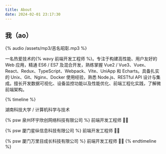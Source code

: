 ```yaml
---
title: About
date: 2024-02-01 23:17:30
---
```

## 我（ao）

{% audio /assets/mp3/恶名昭彰.mp3 %}

一名热爱技术的{% wavy 前端开发工程师 %}。专注于构建高性能、用户友好的 Web 应用，精通 ES6 / ES7 及混合开发，熟练掌握 Vue2 / Vue3、Vuex、React、Redux、TypeScript、Webpack、Vite、UniApp 和 Echarts。具备扎实的 Unix、Git、Nginx、Docker 使用经验，熟悉 Node.js、RESTful API 设计与集成。擅长开发数据可视化、设备监控功能以及性能优化、前端工程化实践，了解微前端架构。

{% timeline %}
<!-- node 2018.09 - 2022.06 -->
湖南科技大学 / 计算机科学与技术
<!-- node 2023.07 - 2025.03 -->
{% psw 泉州环宇欣创网络科技有限公司 %} 前端开发工程师 🧑‍💻
<!-- node 2021.11 - 2023.05 -->
{% psw 厦门星纵信息科技有限公司 %} 前端开发工程师 🧑‍💻
<!-- node 2021.07 - 2021.10 -->
{% psw 厦门万里目成长科技有限公司 %} 前端开发工程师 🧑‍💻
{% endtimeline %}
